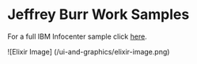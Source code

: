 # Jeffrey Burr Work Samples

For a full IBM Infocenter sample click [here](http://jeffreyburr.org/IBM/Elixir_Only/en-US/Content/Visualization/Documentation/Flex/Elixir_Enterprise/_pubskel/).

![Elixir Image] (/ui-and-graphics/elixir-image.png)
